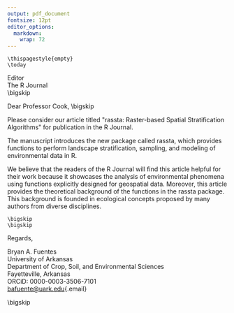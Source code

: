 ```yaml
---
output: pdf_document
fontsize: 12pt
editor_options: 
  markdown: 
    wrap: 72
---
```


```{=tex}
\thispagestyle{empty}
\today
```
Editor\
The R Journal\
\bigskip

Dear Professor Cook, \bigskip

Please consider our article titled "rassta: Raster-based Spatial
Stratification Algorithms" for publication in the R Journal.

The manuscript introduces the new package called rassta, which provides
functions to perform landscape stratification, sampling, and modeling of
environmental data in R.

We believe that the readers of the R Journal will find this article
helpful for their work because it showcases the analysis of
environmental phenomena using functions explicitly designed for
geospatial data. Moreover, this article provides the theoretical
background of the functions in the rassta package. This background is
founded in ecological concepts proposed by many authors from diverse
disciplines.

```{=tex}
\bigskip
\bigskip
```
Regards,

Bryan A. Fuentes\
University of Arkansas\
Department of Crop, Soil, and Environmental Sciences\
Fayetteville, Arkansas\
ORCiD: 0000-0003-3506-7101\
[bafuente\@uark.edu](mailto:bafuente@uark.edu){.email}

\bigskip
